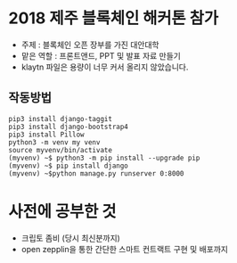 # 2018 제주 블록체인 해커톤 참가

 * 주제 : 블록체인 오픈 장부를 가진 대안대학
 * 맡은 역할 : 프론트앤드, PPT 및 발표 자료 만들기
 * klaytn 파일은 용량이 너무 커서 올리지 않았습니다.
 
 ## 작동방법
 
``` 
pip3 install django-taggit
pip3 install django-bootstrap4
pip3 install Pillow
python3 -m venv my venv
source myvenv/bin/activate
(myvenv) ~$ python3 -m pip install --upgrade pip
(myvenv) ~$ pip install django
(myvenv) ~$python manage.py runserver 0:8000
```

# 사전에 공부한 것

 * 크립토 좀비 (당시 최신분까지)
 * open zepplin을 통한 간단한 스마트 컨트랙트 구현 및 배포까지
